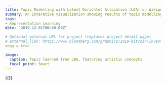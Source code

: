 ```yaml
---
title: Topic Modelling with Latent Dirichlet Allocation (LDA) on Wikipedia Articles
summary: An interative visualization showing results of topic modelling on 33k Wikipedia articles
tags:
- Representation Learning
date: "2019-12-01T00:00:00Z"

# Optional external URL for project (replaces project detail page).
# external_link: https://www.bloomberg.com/graphics/2018-bitcoin-investment/
vega = true

image:
  caption: Topic learned from LDA, featuring artistic concepts
  focal_point: Smart
---
```

{{<vega id="viz" spec="https://raw.githubusercontent.com/nhuang37/academic-kickstart/master/content/project/LDA/LDAvis_all.json">}}
